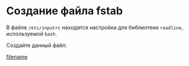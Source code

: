 # Создание файла fstab

В файле `/etc/inputrc` находятся настройки для библиотеки `readline`, используемой `bash`.

Создайте данный файл:

[filename](../../scripts/etc-inputrc.md ':include')
<script>
	new Vue({ el: '#main' })
</script>
